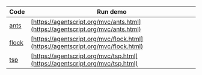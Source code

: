 Code    | Run demo
------- | ------
[ants](https://github.com/backspaces/agentscript/tree/master/mvc/ants.html#L1) | [https://agentscript.org/mvc/ants.html](https://agentscript.org/mvc/ants.html)
[flock](https://github.com/backspaces/agentscript/tree/master/mvc/flock.html#L1) | [https://agentscript.org/mvc/flock.html](https://agentscript.org/mvc/flock.html)
[tsp](https://github.com/backspaces/agentscript/tree/master/mvc/tsp.html#L1) | [https://agentscript.org/mvc/tsp.html](https://agentscript.org/mvc/tsp.html)

